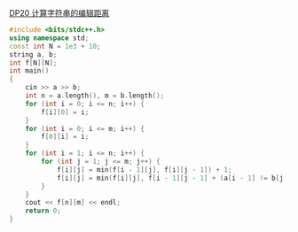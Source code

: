 [DP20 计算字符串的编辑距离](https://www.nowcoder.com/practice/3959837097c7413a961a135d7104c314?tpId=230&tqId=36876&ru=/exam/oj&qru=/ta/dynamic-programming/question-ranking&sourceUrl=%2Fexam%2Foj%3Fpage%3D1%26tab%3D%25E7%25AE%2597%25E6%25B3%2595%25E7%25AF%2587%26topicId%3D230)
```C++
#include <bits/stdc++.h>
using namespace std;
const int N = 1e3 + 10;
string a, b;
int f[N][N];
int main()
{
    cin >> a >> b;
    int n = a.length(), m = b.length();
    for (int i = 0; i <= n; i++) {
        f[i][0] = i;
    }
    for (int i = 0; i <= m; i++) {
        f[0][i] = i;
    }
    for (int i = 1; i <= n; i++) {
        for (int j = 1; j <= m; j++) {
            f[i][j] = min(f[i - 1][j], f[i][j - 1]) + 1;
            f[i][j] = min(f[i][j], f[i - 1][j - 1] + (a[i - 1] != b[j - 1]));
        }
    }
    cout << f[n][m] << endl;
    return 0;
}
```